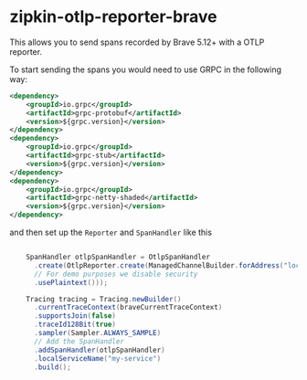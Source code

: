 # zipkin-otlp-reporter-brave
This allows you to send spans recorded by Brave 5.12+ with a OTLP reporter.

To start sending the spans you would need to use GRPC in the following way:

```xml
<dependency>
    <groupId>io.grpc</groupId>
    <artifactId>grpc-protobuf</artifactId>
    <version>${grpc.version}</version>
</dependency>
<dependency>
    <groupId>io.grpc</groupId>
    <artifactId>grpc-stub</artifactId>
    <version>${grpc.version}</version>
</dependency>
<dependency>
    <groupId>io.grpc</groupId>
    <artifactId>grpc-netty-shaded</artifactId>
    <version>${grpc.version}</version>
</dependency>
```

and then set up the `Reporter` and `SpanHandler` like this

```java

    SpanHandler otlpSpanHandler = OtlpSpanHandler
      .create(OtlpReporter.create(ManagedChannelBuilder.forAddress("localhost", 4317)
      // For demo purposes we disable security
      .usePlaintext()));

    Tracing tracing = Tracing.newBuilder()
      .currentTraceContext(braveCurrentTraceContext)
      .supportsJoin(false)
      .traceId128Bit(true)
      .sampler(Sampler.ALWAYS_SAMPLE)
      // Add the SpanHandler
      .addSpanHandler(otlpSpanHandler)
      .localServiceName("my-service")
      .build();
```
